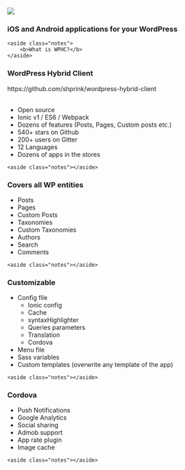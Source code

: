 <section>
    <img src="../../img/wphc-logo.png" style="margin-top: 100px" class="img-plain"/>
    <h3>iOS and Android applications for your WordPress</h3>
    
    <aside class="notes">
        <b>What is WPHC?</b>
    </aside>
</section>

<section>
    <h3>WordPress Hybrid Client</h3>
    https://github.com/shprink/wordpress-hybrid-client
    <br/>
    <br/>
    <ul>
        <li>Open source</li>
        <li>Ionic v1 / ES6 / Webpack</li>
        <li>Dozens of features (Posts, Pages, Custom posts etc.)</li>
        <li>540+ stars on Github</li>
        <li>200+ users on Gitter</li>
        <li>12 Languages</li>
        <li>Dozens of apps in the stores</li>
    </ul>
    
    <aside class="notes"></aside>
</section>

<section>
    <h3>Covers all WP entities</h3>
    <ul>
        <li>Posts</li>
        <li>Pages</li>
        <li>Custom Posts</li>
        <li>Taxonomies</li>
        <li>Custom Taxonomies</li>
        <li>Authors</li>
        <li>Search</li>
        <li>Comments</li>
    </ul>
    
    <aside class="notes"></aside>
</section>

<section>
    <h3>Customizable</h3>
    <ul>
        <li>Config file
            <ul>
                <li>Ionic config</li>
                <li>Cache</li>
                <li>syntaxHighlighter</li>
                <li>Queries parameters</li>
                <li>Translation</li>
                <li>Cordova</li>
            </ul>
        </li>
        <li>Menu file</li>
        <li>Sass variables</li>
        <li>Custom templates (overwrite any template of the app)</li>
    </ul>
    
    <aside class="notes"></aside>
</section>

<section>
    <h3>Cordova</h3>
    <ul>
        <li>Push Notifications</li>
        <li>Google Analytics</li>
        <li>Social sharing</li>
        <li>Admob support</li>
        <li>App rate plugin</li>
        <li>Image cache</li>
    </ul>
    
    <aside class="notes"></aside>
</section>

